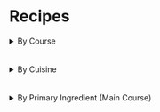 # Recipes

<details>
    <summary>
        By Course
    </summary>

## Breakfast

- [Cranberry Bread](Breakfast/cranberry_bread.md)
- [Henrik's Oatmeal](Breakfast/henriks_oatmeal.md)
- [Kale Smoothie](Breakfast/kale_smoothie.md)
- [Tumeric Carrot Smoothie](Breakfast/tumeric_carrot_smoothie.md)

## Condiments

- [Mtsvane Ajika](Condiments/mtsvane_ajika.md)
- [Perserved Lemons](Condiments/preserved_lemons.md)
- [Pickled Peppers](Condiments/pickled_peppers.md)
- [Reevesland Vinaigrette](Condiments/reevesland_vinaigrette.md)

## Dessert

- [Carrot Cake](Dessert/carrot_cake.md)
- [Chocolate Souffle](Dessert/chocolate_souffle.md)
- [Mushroom Cookies](Dessert/mushroom_cookies.md)
- [Rice Pudding](Dessert/rice_pudding.md)
- [Versunkener Apfelkuchen](Dessert/versunkener_apfelkuchen.md)

## Main Course

- [Borscht](Main_Course/borscht.md)
- [Cesky Gulas](Main_Course/cesky_gulas.md)
- [Frigga mit Polenta](Main_Course/frigga.md)
- [Katami Sokoti](Main_Course/katami_sokoti.md)
- [Kebabi](Main_Course/kebabi.md)
- [Mac and Cheese](Main_Course/mac_and_cheese.md)
- [Moroccan Beef Stew](Main_Course/moroccan_beef_stew.md)
- [Mushroom Chashushuli](Main_Course/mushroom_chashushuli.md)
- [Oraguli Masharapit](Main_Course/oraguli_masharapit.md)
- [Peach Blueberry Shortcake](Main_Course/peach_blueberry_shortcake.md)
- [Pulled Lamb Shoulder](Main_Course/pulled_lamb_shoulder.md)
- [Topinambur](Main_Course/topinambur.md)
- [Tsampa](Main_Course/tsampa.md)
- [Tortilla Espanola](Main_Course/tortilla_espanola.md)

## Side Dishes

- [Baked Eggplant](Side_Dish/baked_eggplant.md)
- [Braised Greens](Side_Dish/braised_greens.md)
- [Kynute Knedliky](Side_Dish/kynute_knedliky.md)
- [Moehrensalat](Side_Dish/mohrensalat.md)
- [Mtsvane Lobios Salata](Side_Dish/mtsvane_lobios_salata.md)
- [Zizeli Bulgaruli Zizakis Salata](Side_Dish/ziteli_bulgaruli_zizakis_salata.md)

</details>
<br /><br />
<details>
    <summary>
        By Cuisine
    </summary>

## American

- [Braised Greens](Side_Dish/braised_greens.md)
- [Carrot Cake](Dessert/carrot_cake.md)
- [Chocolate Souffle](Dessert/chocolate_souffle.md)
- [Cranberry Bread](Breakfast/cranberry_bread.md)
- [Henrik's Oatmeal](Breakfast/henriks_oatmeal.md)
- [Kale Smoothie](Breakfast/kale_smoothie.md)
- [Mac and Cheese](Main_Course/mac_and_cheese.md)
- [Mushroom Cookies](Dessert/mushroom_cookies.md)
- [Peach Blueberry Shortcake](Main_Course/peach_blueberry_shortcake.md)
- [Perserved Lemons](Condiments/preserved_lemons.md)
- [Pickled Peppers](Condiments/pickled_peppers.md)
- [Pulled Lamb Shoulder](Main_Course/pulled_lamb_shoulder.md)
- [Reevesland Vinaigrette](Condiments/reevesland_vinaigrette.md)
- [Rice Pudding](Dessert/rice_pudding.md)
- [Tumeric Carrot Smoothie](Breakfast/tumeric_carrot_smoothie.md)

## Georgian

- [Borscht](Main_Course/borscht.md)
- [Katami Sokoti](Main_Course/katami_sokoti.md)
- [Kebabi](Main_Course/kebabi.md)
- [Mtsvane Ajika](Condiments/mtsvane_ajika.md)
- [Mtsvane Lobios Salata](Side_Dish/mtsvane_lobios_salata.md)
- [Mushroom Chashushuli](Main_Course/mushroom_chashushuli.md)
- [Oraguli Masharapit](Main_Course/oraguli_masharapit.md)
- [Zizeli Bulgaruli Zizakis Salata](Side_Dish/ziteli_bulgaruli_zizakis_salata.md)

## German and Central European

- [Cesky Gulas](Main_Course/cesky_gulas.md)
- [Frigga mit Polenta](Main_Course/frigga.md)
- [Kynute Knedliky](Side_Dish/kynute_knedliky.md)
- [Moehrensalat](Side_Dish/mohrensalat.md)
- [Versunkener Apfelkuchen](Dessert/versunkener_apfelkuchen.md)

## Indian and South Asian

- [Topinambur](Main_Course/topinambur.md)
- [Tsampa](Main_Course/tsampa.md)

## Italian

- [Baked Eggplant](Side_Dish/baked_eggplant.md)

## North African

- [Moroccan Beef Stew](Main_Course/moroccan_beef_stew.md)

## Spanish

- [Tortilla Espanola](Main_Course/tortilla_espanola.md)

</details>
<br /><br />
<details>
    <summary>
        By Primary Ingredient (Main Course)
    </summary>

## Beef

- [Cesky Gulas](Main_Course/cesky_gulas.md)
- [Moroccan Beef Stew](Main_Course/moroccan_beef_stew.md)

## Chicken

- [Katami Sokoti](Main_Course/katami_sokoti.md)

## Fish

- [Oraguli Masharapit](Main_Course/oraguli_masharapit.md)

## Lamb

- [Kebabi](Main_Course/kebabi.md)
- [Pulled Lamb Shoulder](Main_Course/pulled_lamb_shoulder.md)

## Pork

- [Frigga mit Polenta](Main_Course/frigga.md)

## Vegitarian

- [Borscht](Main_Course/borscht.md)
- [Mac and Cheese](Main_Course/mac_and_cheese.md)
- [Mushroom Chashushuli](Main_Course/mushroom_chashushuli.md)
- [Peach Blueberry Shortcake](Main_Course/peach_blueberry_shortcake.md)
- [Pickled Peppers](Condiments/pickled_peppers.md)
- [Tsampa](Main_Course/tsampa.md)
- [Topinambur](Main_Course/topinambur.md)
- [Tortilla Espanola](Main_Course/tortilla_espanola.md)

</details>
